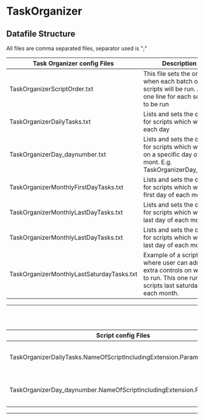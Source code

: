 # TaskOrganizer
## Datafile Structure

All files are comma separated files, separator used is ";"

| Task Organizer config Files | Description |
| ----------- | ----------- |
| TaskOrganizerScriptOrder.txt | This file sets the order in when each batch of scripts will be run. Add one line for each script to be run |
| TaskOrganizerDailyTasks.txt | Lists and sets the order for scripts which will run each day |
| TaskOrganizerDay_daynumber.txt | Lists and sets the order for scripts which will run on a specific day of the mont. E.g. TaskOrganizerDay_15.txt |
| TaskOrganizerMonthlyFirstDayTasks.txt | Lists and sets the order for scripts which will run first day of each month |
| TaskOrganizerMonthlyLastDayTasks.txt | Lists and sets the order for scripts which will run last day of each month |
| TaskOrganizerMonthlyLastDayTasks.txt | Lists and sets the order for scripts which will run last day of each month |
| TaskOrganizerMonthlyLastSaturdayTasks.txt | Example of a script where user can add extra controls on when to run. This one runs scripts last saturday of each month. |

---
<br/><br/>

| Script config Files | Description |
| ----------- | ----------- |
|TaskOrganizerDailyTasks.NameOfScriptIncludingExtension.Parameters.txt | Parameter descriptions for Scripts that will be ran by **TaskOrganizerDailyTasks**. Each parameter needed for the script to run, one column for each. E.g. **TaskOrganizerDailyTasks.TestScriptDaily.ps1.Parameters.txt** |
|TaskOrganizerDay_daynumber.NameOfScriptIncludingExtension.Parameters.txt | Parameter descriptions for Scripts that will be ran by **TaskOrganizerDay**. Each parameter needed for the script to run, one column for each. E.g. **TaskOrganizerDay_17.TestScriptDay.ps1.Parameters.txt** |

---
<br/><br/>
